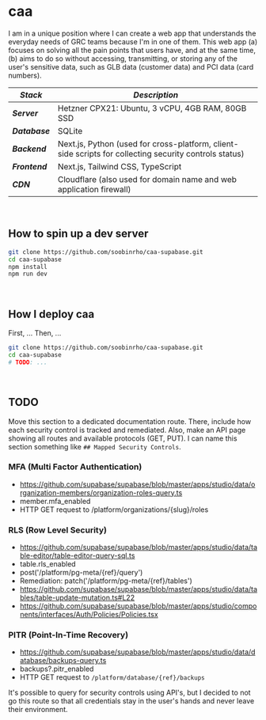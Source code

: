 # caa

I am in a unique position where I can create a web app that understands the everyday needs of GRC teams because I'm in one of them.
This web app (a) focuses on solving all the pain points that users have, and at the same time, (b) aims to do so without accessing, transmitting, or storing any of the user's sensitive data, such as GLB data (customer data) and PCI data (card numbers).

| ***Stack*** | ***Description*** |
| ----------- | ----------------- |
| ***Server*** | Hetzner CPX21: Ubuntu, 3 vCPU, 4GB RAM, 80GB SSD |
| ***Database*** | SQLite |
| ***Backend*** | Next.js, Python (used for cross-platform, client-side scripts for collecting security controls status) |
| ***Frontend*** | Next.js, Tailwind CSS, TypeScript |
| ***CDN*** | Cloudflare (also used for domain name and web application firewall) |

<br>

## How to spin up a dev server

```bash
git clone https://github.com/soobinrho/caa-supabase.git
cd caa-supabase
npm install
npm run dev
```

<br>

## How I deploy caa

First, ...
Then, ...

```bash
git clone https://github.com/soobinrho/caa-supabase.git
cd caa-supabase
# TODO: ...
```

<br>

## TODO

Move this section to a dedicated documentation route.
There, include how each security control is tracked and remediated.
Also, make an API page showing all routes and available protocols (GET, PUT).
I can name this section something like `## Mapped Security Controls`.

### MFA (Multi Factor Authentication)

- https://github.com/supabase/supabase/blob/master/apps/studio/data/organization-members/organization-roles-query.ts
- member.mfa_enabled
- HTTP GET request to /platform/organizations/{slug}/roles

### RLS (Row Level Security)

- https://github.com/supabase/supabase/blob/master/apps/studio/data/table-editor/table-editor-query-sql.ts
- table.rls_enabled
- post('/platform/pg-meta/{ref}/query')
- Remediation: patch('/platform/pg-meta/{ref}/tables')
- https://github.com/supabase/supabase/blob/master/apps/studio/data/tables/table-update-mutation.ts#L22
- https://github.com/supabase/supabase/blob/master/apps/studio/components/interfaces/Auth/Policies/Policies.tsx

### PITR (Point-In-Time Recovery)

- https://github.com/supabase/supabase/blob/master/apps/studio/data/database/backups-query.ts
- backups?.pitr_enabled
- HTTP GET request to `/platform/database/{ref}/backups`

It's possible to query for security controls using API's, but I decided to not go this route so that all credentials stay in the user's hands and never leave their environment.

<br>

